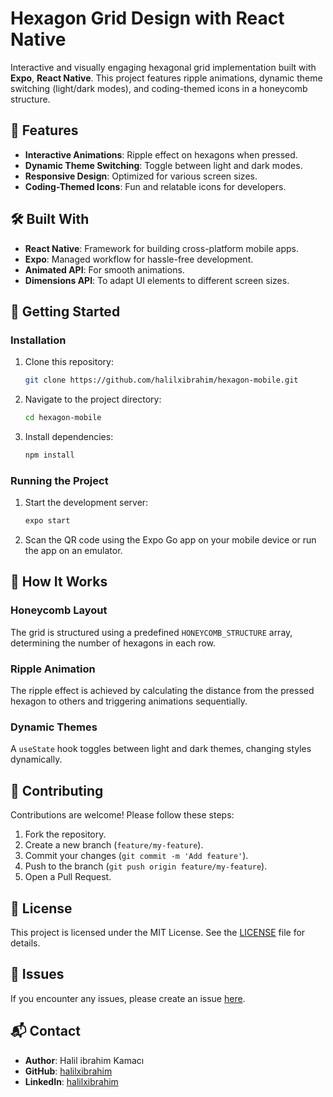
# Hexagon Grid Design with React Native

Interactive and visually engaging hexagonal grid implementation built with **Expo**, **React Native**. This project features ripple animations, dynamic theme switching (light/dark modes), and coding-themed icons in a honeycomb structure.

## 🌟 Features

- **Interactive Animations**: Ripple effect on hexagons when pressed.
- **Dynamic Theme Switching**: Toggle between light and dark modes.
- **Responsive Design**: Optimized for various screen sizes.
- **Coding-Themed Icons**: Fun and relatable icons for developers.

## 🛠️ Built With

- **React Native**: Framework for building cross-platform mobile apps.
- **Expo**: Managed workflow for hassle-free development.
- **Animated API**: For smooth animations.
- **Dimensions API**: To adapt UI elements to different screen sizes.

## 🚀 Getting Started

### Installation

1. Clone this repository:

   ```bash
   git clone https://github.com/halilxibrahim/hexagon-mobile.git
   ```

2. Navigate to the project directory:

   ```bash
   cd hexagon-mobile
   ```

3. Install dependencies:

   ```bash
   npm install
   ```

### Running the Project

1. Start the development server:

   ```bash
   expo start
   ```

2. Scan the QR code using the Expo Go app on your mobile device or run the app on an emulator.


## 🔄 How It Works

### Honeycomb Layout
The grid is structured using a predefined `HONEYCOMB_STRUCTURE` array, determining the number of hexagons in each row.

### Ripple Animation
The ripple effect is achieved by calculating the distance from the pressed hexagon to others and triggering animations sequentially.

### Dynamic Themes
A `useState` hook toggles between light and dark themes, changing styles dynamically.

## 🤝 Contributing

Contributions are welcome! Please follow these steps:

1. Fork the repository.
2. Create a new branch (`feature/my-feature`).
3. Commit your changes (`git commit -m 'Add feature'`).
4. Push to the branch (`git push origin feature/my-feature`).
5. Open a Pull Request.

## 📄 License

This project is licensed under the MIT License. See the [LICENSE](LICENSE) file for details.

## 🐛 Issues

If you encounter any issues, please create an issue [here](https://github.com/halilxibrahim/hexagon-mobile/issues).

## 📬 Contact

- **Author**: Halil ibrahim Kamacı  
- **GitHub**: [halilxibrahim](https://github.com/halilxibrahim)  
- **LinkedIn**: [halilxibrahim](https://linkedin.com/in/halilxibrahim)  

